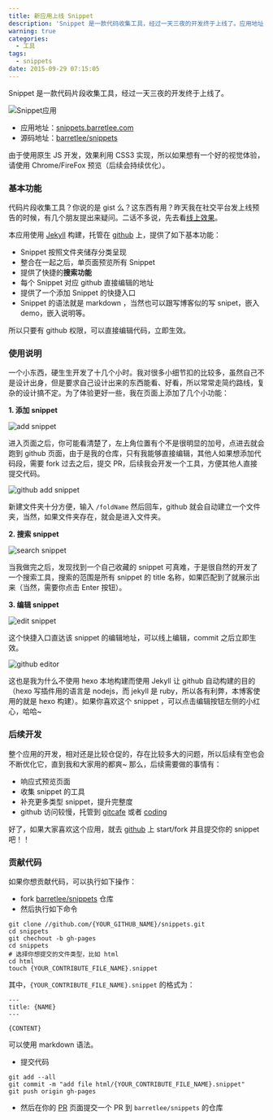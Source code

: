```yaml
---
title: 新应用上线 Snippet
description: 'Snippet 是一款代码收集工具，经过一天三夜的开发终于上线了。应用地址：http://snippets.barretlee.com ，源码地址：//github.com/barretlee/snippets'
warning: true
categories:
  - 工具
tags:
  - snippets
date: 2015-09-29 07:15:05
---
```



Snippet 是一款代码片段收集工具，经过一天三夜的开发终于上线了。

![Snippet应用](http://www.barretlee.com/blogimgs/2015/09/29/20150902_2774c376.jpg)

- 应用地址：[snippets.barretlee.com](http://snippets.barretlee.com)
- 源码地址：[barretlee/snippets](//github.com/barretlee/snippets)


由于使用原生 JS 开发，效果利用 CSS3 实现，所以如果想有一个好的视觉体验，请使用 Chrome/FireFox 预览（后续会持续优化）。

<!--more-->

### 基本功能

代码片段收集工具？你说的是 gist 么？这东西有用？昨天我在社交平台发上线预告的时候，有几个朋友提出来疑问。二话不多说，先去看[线上效果](http://snippets.barretlee.com)。

本应用使用 [Jekyll](//jekyllrb.com) 构建，托管在 [github](//github.com/barretlee/snippets) 上，提供了如下基本功能：

- Snippet 按照文件夹储存分类呈现
- 整合在一起之后，单页面预览所有 Snippet
- 提供了快捷的**搜索功能**
- 每个 Snippet 对应 github 直接编辑的地址
- 提供了一个添加  Snippet 的快捷入口
- Snippet 的语法就是 markdown ，当然也可以跟写博客似的写 snipet，嵌入 demo，嵌入说明等。

所以只要有 github 权限，可以直接编辑代码，立即生效。

### 使用说明

一个小东西，硬生生开发了十几个小时。我对很多小细节扣的比较多，虽然自己不是设计出身，但是要求自己设计出来的东西能看、好看，所以常常走简约路线，复杂的设计搞不定。为了体验更好一些，我在页面上添加了几个小功能：

**1. 添加 snippet**

![add snippet](http://www.barretlee.com/blogimgs/2015/09/29/20150902_469e5db8.jpg)

进入页面之后，你可能看清楚了，左上角位置有个不是很明显的加号，点进去就会跑到 github 页面，由于是我的仓库，只有我能够直接编辑，其他人如果想添加代码段，需要 fork 过去之后，提交 PR，后续我会开发一个工具，方便其他人直接提交代码。

![github add snippet](http://www.barretlee.com/blogimgs/2015/09/29/snippet.gif)

新建文件夹十分方便，输入 `/foldName` 然后回车，github 就会自动建立一个文件夹，当然，如果文件夹存在，就会是进入文件夹。

**2. 搜索 snippet**

![search snippet](http://www.barretlee.com/blogimgs/2015/09/29/20150902_94f84521.jpg)

当我做完之后，发现找到一个自己收藏的 snippet 可真难，于是很自然的开发了一个搜索工具，搜索的范围是所有 snippet 的 title 名称，如果匹配到了就展示出来（当然，需要你点击 Enter 按钮）。

**3. 编辑 snippet**

![edit snippet](http://www.barretlee.com/blogimgs/2015/09/29/20150902_d775b963.jpg)

这个快捷入口直达该 snippet 的编辑地址，可以线上编辑，commit 之后立即生效。

![github editor](http://www.barretlee.com/blogimgs/2015/09/29/20150902_f7fa36e1.jpg)

这也是我为什么不使用 hexo 本地构建而使用 Jekyll 让 github 自动构建的目的（hexo 写插件用的语言是 nodejs，而 jekyll 是 ruby，所以各有利弊，本博客使用的就是 hexo 构建）。如果你喜欢这个 snippet ，可以点击编辑按钮左侧的小红心，哈哈~

### 后续开发

整个应用的开发，相对还是比较仓促的，存在比较多大的问题，所以后续有空也会不断优化它，直到我和大家用的都爽~ 那么，后续需要做的事情有：

- 响应式预览页面
- 收集 snippet 的工具
- 补充更多类型 snippet，提升完整度
- github 访问较慢，托管到 [gitcafe](//gitcafe.com) 或者 [coding](//coding.net/)

好了，如果大家喜欢这个应用，就去 [github](//github.com/barretlee/snippets) 上 start/fork 并且提交你的 snippet 吧！！

### 贡献代码

如果你想贡献代码，可以执行如下操作：

- fork [barretlee/snippets](//github.com/barretlee/snippets.git) 仓库
- 然后执行如下命令

```
git clone //github.com/{YOUR_GITHUB_NAME}/snippets.git
cd snippets
git chechout -b gh-pages
cd snippets
# 选择你想提交的文件类型，比如 html
cd html
touch {YOUR_CONTRIBUTE_FILE_NAME}.snippet
```

其中，`{YOUR_CONTRIBUTE_FILE_NAME}.snippet` 的格式为：

```
---
title: {NAME}
---

{CONTENT}
```

可以使用 markdown 语法。
- 提交代码

```
git add --all
git commit -m "add file html/{YOUR_CONTRIBUTE_FILE_NAME}.snippet"
git push origin gh-pages
```

- 然后在你的 [PR](//github.com/{YOUR_GITHUB_NAME}/snippets/pulls) 页面提交一个 PR 到 `barretlee/snippets` 的仓库